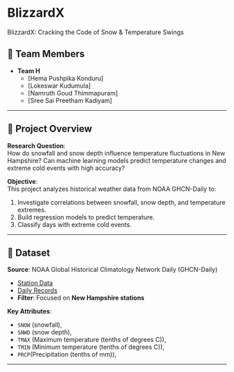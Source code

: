 # BlizzardX
BlizzardX: Cracking the Code of Snow &amp; Temperature Swings


## 👥 Team Members
- **Team H**    
  - [Hema Pushpika Konduru]
  - [Lokeswar Kudumula] 
  - [Namruth Goud Thimmapuram]
  - [Sree Sai Preetham Kadiyam] 

---

## 📌 Project Overview
**Research Question**:  
How do snowfall and snow depth influence temperature fluctuations in New Hampshire? Can machine learning models predict temperature changes and extreme cold events with high accuracy?  

**Objective**:  
This project analyzes historical weather data from NOAA GHCN-Daily to:  
1. Investigate correlations between snowfall, snow depth, and temperature extremes.  
2. Build regression models to predict temperature.  
3. Classify days with extreme cold events.  

---

## 📂 Dataset
**Source**: NOAA Global Historical Climatology Network Daily (GHCN-Daily)  
- [Station Data](https://www.ncei.noaa.gov/pub/data/ghcn/daily/ghcnd-stations.txt)  
- [Daily Records](https://www.ncei.noaa.gov/pub/data/ghcn/daily/all/)  
- **Filter**: Focused on **New Hampshire stations**  

**Key Attributes**:  
- `SNOW` (snowfall),
- `SNWD` (snow depth),
- `TMAX` (Maximum temperature (tenths of degrees C)), 
- `TMIN` (Minimum temperature (tenths of degrees C)),
- `PRCP`(Precipitation (tenths of mm)), 
---

